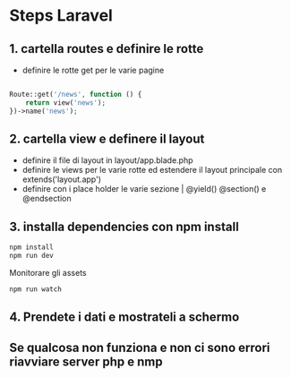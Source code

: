 # Steps Laravel

## 1. cartella routes e definire le rotte

- definire le rotte get per le varie pagine

```php

Route::get('/news', function () {
    return view('news');
})->name('news');
```

## 2. cartella view e definere il layout

- definire il file di layout in layout/app.blade.php
- definire le views per le varie rotte ed estendere il layout principale  con extends('layout.app')
- definire con i place holder le varie sezione | @yield() @section() e @endsection

## 3. installa dependencies con npm install

```bash
npm install
npm run dev
```

Monitorare gli assets

```bash
npm run watch
```

## 4. Prendete i dati e mostrateli a schermo

## Se qualcosa non funziona e non ci sono errori riavviare server php e nmp
